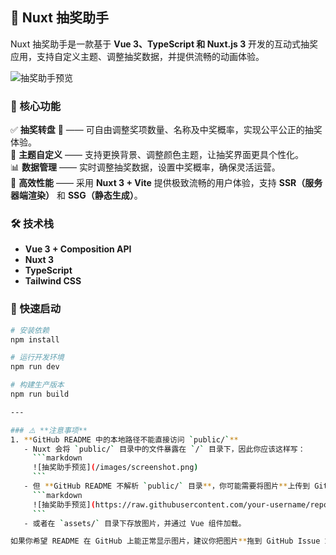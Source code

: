 ## 🎡 Nuxt 抽奖助手

Nuxt 抽奖助手是一款基于 **Vue 3、TypeScript 和 Nuxt.js 3** 开发的互动式抽奖应用，支持自定义主题、调整抽奖数据，并提供流畅的动画体验。

![抽奖助手预览](./public/images/screenshot.png)

### 🌟 核心功能

✅ **抽奖转盘** 🎯 —— 可自由调整奖项数量、名称及中奖概率，实现公平公正的抽奖体验。  
🎨 **主题自定义** —— 支持更换背景、调整颜色主题，让抽奖界面更具个性化。  
📊 **数据管理** —— 实时调整抽奖数据，设置中奖概率，确保灵活运营。  
🚀 **高效性能** —— 采用 **Nuxt 3 + Vite** 提供极致流畅的用户体验，支持 **SSR（服务器端渲染）** 和 **SSG（静态生成）**。

### 🛠 技术栈

- **Vue 3 + Composition API**
- **Nuxt 3**
- **TypeScript**
- **Tailwind CSS**

### 🚀 快速启动

````bash
# 安装依赖
npm install

# 运行开发环境
npm run dev

# 构建生产版本
npm run build

---

### ⚠️ **注意事项**
1. **GitHub README 中的本地路径不能直接访问 `public/`**
   - Nuxt 会将 `public/` 目录中的文件暴露在 `/` 目录下，因此你应该这样写：
     ```markdown
     ![抽奖助手预览](/images/screenshot.png)
     ```
   - 但 **GitHub README 不解析 `public/` 目录**，你可能需要将图片**上传到 GitHub 仓库**，然后引用 GitHub 上的图片 URL：
     ```markdown
     ![抽奖助手预览](https://raw.githubusercontent.com/your-username/repository-name/main/public/images/screenshot.png)
     ```
   - 或者在 `assets/` 目录下存放图片，并通过 Vue 组件加载。

如果你希望 README 在 GitHub 上能正常显示图片，建议你把图片**拖到 GitHub Issue 或仓库里**，然后复制它的在线链接！🚀
````
